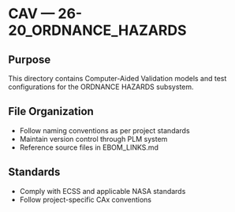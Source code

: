 # CAV — 26-20_ORDNANCE_HAZARDS

## Purpose

This directory contains Computer-Aided Validation models and test configurations for the ORDNANCE HAZARDS subsystem.

## File Organization

- Follow naming conventions as per project standards
- Maintain version control through PLM system
- Reference source files in EBOM_LINKS.md

## Standards

- Comply with ECSS and applicable NASA standards
- Follow project-specific CAx conventions
